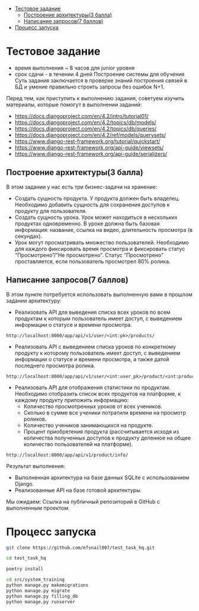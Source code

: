 <!--toc:start-->
- [Тестовое задание](#тестовое-задание)
  - [Построение архитектуры(3 балла)](#построение-архитектуры3-балла)
  - [Написание запросов(7 баллов)](#написание-запросов7-баллов)
- [Процесс запуска](#процесс-запуска)
<!--toc:end-->

# Тестовое задание

- время выполнения ~ 8 часов для junior уровня
- срок сдачи - в течении 4 дней
  Построение системы для обучения
  Суть задания заключается в проверке знаний построения связей в БД и умение правильно строить запросы без ошибок N+1.

Перед тем, как приступить к выполнению задания, советуем изучить материалы, которые помогут в выполнении заданий:

- https://docs.djangoproject.com/en/4.2/intro/tutorial01/
- https://docs.djangoproject.com/en/4.2/topics/db/models/
- https://docs.djangoproject.com/en/4.2/topics/db/queries/
- https://docs.djangoproject.com/en/4.2/ref/models/querysets/
- https://www.django-rest-framework.org/tutorial/quickstart/
- https://www.django-rest-framework.org/api-guide/viewsets/
- https://www.django-rest-framework.org/api-guide/serializers/

## Построение архитектуры(3 балла)

В этом задании у нас есть три бизнес-задачи на хранение:

- Создать сущность продукта. У продукта должен быть владелец. Необходимо добавить сущность для сохранения доступов к
  продукту для пользователя.
- Создать сущность урока. Урок может находиться в нескольких продуктах одновременно. В уроке должна быть базовая
  информация: название, ссылка на видео, длительность просмотра (в секундах).
- Урок могут просматривать множество пользователей. Необходимо для каждого фиксировать время просмотра и фиксировать
  статус “Просмотрено”/”Не просмотрено”. Статус “Просмотрено” проставляется, если пользователь просмотрел 80% ролика.

## Написание запросов(7 баллов)

В этом пункте потребуется использовать выполненную вами в прошлом задании архитектуру:

- Реализовать API для выведения списка всех уроков по всем продуктам к которым пользователь имеет доступ, с выведением
  информации о статусе и времени просмотра.
```http request
http://localhost:8000/app/api/v1/user/<int:pk>/products/
```
- Реализовать API с выведением списка уроков по конкретному продукту к которому пользователь имеет доступ, с выведением
  информации о статусе и времени просмотра, а также датой последнего просмотра ролика.
```http request
http://localhost:8000/app/api/v1/user/<int:user_pk>/product/<int:product_pk>/lessons/
```
- Реализовать API для отображения статистики по продуктам. Необходимо отобразить список всех продуктов на платформе, к
  каждому продукту приложить информацию:
    - Количество просмотренных уроков от всех учеников.
    - Сколько в сумме все ученики потратили времени на просмотр роликов.
    - Количество учеников занимающихся на продукте.
    - Процент приобретения продукта (рассчитывается исходя из количества полученных доступов к продукту деленное на
      общее количество пользователей на платформе).

```http request
http://localhost:8000/app/api/v1/product/info/
```

Результат выполнения:

- Выполненная архитектура на базе данных SQLite с использованием Django.
- Реализованные API на базе готовой архитектуры.

Мы ожидаем:
Ссылка на публичный репозиторий в GitHub с выполненным проектом.

# Процесс запуска

```bash
git clone https://github.com/efsnail007/test_task_hq.git
```

```bash
cd test_task_hq
```

```bash
poetry install
```

```bash
cd src/system_training
python manage.py makemigrations
python manage.py migrate
python manage.py filling_db
python manage.py runserver
```
